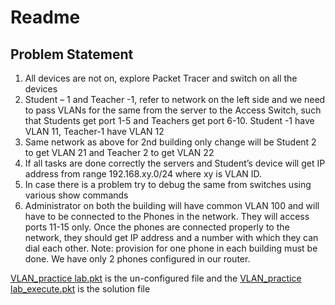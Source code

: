 # Readme

## Problem Statement
1. All devices are not on, explore Packet Tracer and switch on all the devices
2. Student – 1 and Teacher -1, refer to network on the left side and we need to pass VLANs for the same from the server to the Access Switch, such that Students get port 1-5 and Teachers get port 6-10. Student -1 have VLAN 11, Teacher-1 have VLAN 12
3. Same network as above for 2nd building only change will be Student 2 to get VLAN 21 and Teacher 2 to get VLAN 22
4. If all tasks are done correctly the servers and Student’s device will get IP address from range 192.168.xy.0/24 where xy is VLAN ID.
5. In case there is a problem try to debug the same from switches using various show commands
6. Administrator on both the building will have common VLAN 100 and will have to be connected to the Phones in the network. They will access ports 11-15 only. Once the phones are connected properly to the network, they should get IP address and a number with which they can dial each other.
Note: provision for one phone in each building must be done. We have only 2 phones configured in our router. 

[VLAN_practice lab.pkt](https://github.com/mksbcisco/YTrepo/blob/main/CCNA/VLAN_practice%20lab.pkt) is the un-configured file and the [VLAN_practice lab_execute.pkt](https://github.com/mksbcisco/YTrepo/blob/main/CCNA/VLAN_practice%20lab_execute.pkt) is the solution file 

